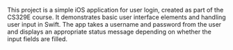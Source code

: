 This project is a simple iOS application for user login, created as part of the CS329E course.
It demonstrates basic user interface elements and handling user input in Swift. 
The app takes a username and password from the user and displays an appropriate status message depending on whether the input fields are filled.


